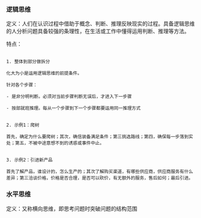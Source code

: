 ### 逻辑思维

定义：人们在认识过程中借助于概念、判断、推理反映现实的过程。具备逻辑思维的人分析问题具备较强的条理性，在生活或工作中懂得运用判断、推理等方法。

特点：

```

1. 整体到部分做拆分

化大为小是运用逻辑思维的前提条件。

针对各个步骤：

- 是非分明判断。必须对当前步骤判断无误后，才进入下一步骤

- 按部就班推理。每从一个步骤到下一个步骤都要运用同一推理方式


2. 示例1：爬树

首先，确定为什么要爬树；其次，确信装备满足条件；第三挑选路线；第四，确保每一步落到实处；第五，不被中途意想不到的诱惑或事件中止。


3. 示例2：引进新产品

首先了解产品，谁设计的，怎么生产的；其次了解购买渠道，有哪些供应商，供应商服务有什么差异；第三洽谈价格，价格是否合理，是否可以砍价，有无额外的服务，售后如何；最后引进。

```

### 水平思维

定义：又称横向思维，即思考问题时突破问题的结构范围
